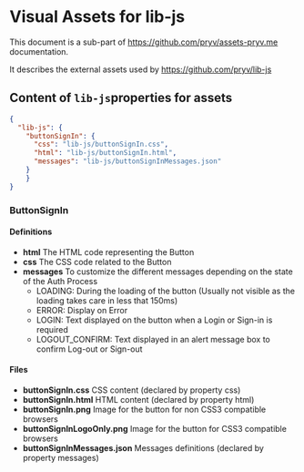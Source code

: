 # Visual Assets for lib-js

This document is a sub-part of https://github.com/pryv/assets-pryv.me documentation.

It describes the external assets used by https://github.com/pryv/lib-js 

## Content of `lib-js`properties for assets

```json
{ 
  "lib-js": {
    "buttonSignIn": {
      "css": "lib-js/buttonSignIn.css",
      "html": "lib-js/buttonSignIn.html",
      "messages": "lib-js/buttonSignInMessages.json"
    }
	}
}
```

### ButtonSignIn

#### Definitions

- **html** The HTML code representing the Button
- **css** The CSS code related to the Button
- **messages** To customize the different messages depending on the state of the Auth Process
  - LOADING: During the loading of the button (Usually not visible as the loading takes care in less that 150ms)
  - ERROR: Display on Error
  - LOGIN: Text displayed on the button when a Login or Sign-in is required
  - LOGOUT_CONFIRM: Text displayed in an alert message box to confirm Log-out or Sign-out

#### Files

- **buttonSignIn.css** CSS content (declared by property css)
- **buttonSignIn.html** HTML content (declared by property html)
- **buttonSignIn.png** Image for the button for non CSS3 compatible browsers
- **buttonSignInLogoOnly.png** Image for the button for CSS3 compatible browsers
- **buttonSignInMessages.json** Messages definitions (declared by property messages)